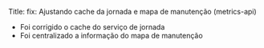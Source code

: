 Title: fix: Ajustando cache da jornada e  mapa de manutenção (metrics-api)

- Foi corrigido o cache do serviço de jornada
- Foi centralizado a informação do mapa de manutenção 
